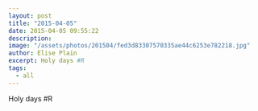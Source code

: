 ```yaml
---
layout: post
title: "2015-04-05"
date: 2015-04-05 09:55:22
description: 
image: "/assets/photos/201504/fed3d83307570335ae44c6253e782218.jpg"
author: Elise Plain
excerpt: Holy days #R
tags: 
  - all
---
```


Holy days #R
<p></p>
